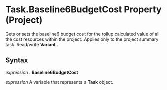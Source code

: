 
# Task.Baseline6BudgetCost Property (Project)

Gets or sets the baseline6 budget cost for the rollup calculated value of all the cost resources within the project. Applies only to the project summary task. Read/write  **Variant** .


## Syntax

 _expression_ . **Baseline6BudgetCost**

 _expression_ A variable that represents a **Task** object.

